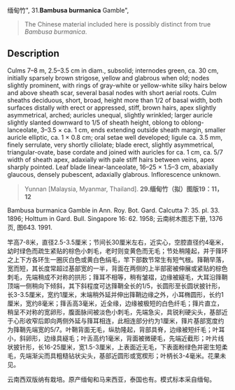 缅甸竹",
31.**Bambusa burmanica** Gamble",

> The Chinese material included here is possibly distinct from true *Bambusa burmanica*.

## Description
Culms 7–8 m, 2.5–3.5 cm in diam., subsolid; internodes green, ca. 30 cm, initially sparsely brown strigose, yellow and glabrous when old; nodes slightly prominent, with rings of gray-white or yellow-white silky hairs below and above sheath scar, several basal nodes with short aerial roots. Culm sheaths deciduous, short, broad, height more than 1/2 of basal width, both surfaces distally with erect or appressed, stiff, brown hairs, apex slightly asymmetrical, arched; auricles unequal, slightly wrinkled; larger auricle slightly slanted downward to 1/5 of sheath height, oblong to oblong-lanceolate, 3–3.5 × ca. 1 cm, ends extending outside sheath margin, smaller auricle elliptic, ca. 1 × 0.8 cm; oral setae well developed; ligule ca. 3.5 mm, finely serrulate, very shortly ciliolate; blade erect, slightly asymmetrical, triangular-ovate, base cordate and joined with auricles for ca. 1 cm, ca. 5/7 width of sheath apex, adaxially with pale stiff hairs between veins, apex sharply pointed. Leaf blade linear-lanceolate, 16–25 × 1.5–3 cm, abaxially glaucous, densely pubescent, adaxially glabrous. Inflorescence unknown.

> Yunnan [Malaysia, Myanmar, Thailand].
**29.缅甸竹（拟）图版19：11，12**

Bambusa burmanica Gamble in Ann. Roy. Bot. Gard. Calcutta 7: 35. pl. 33. 1896; Holttum in Gard. Bull. Singapore 16: 62. 1958; 云南树木图志下册, 1376页, 图643. 1991.

竿高7-8米，直径2.5-3.5厘米；节间长30厘米左右，近实心，空腔直径约4毫米，幼时绿色而疏生紧贴的棕色小刺毛，老时则变黄色而无毛；节处稍隆起，并于箨环之上下方各环生一圈灰白色或黄白色绢毛，竿下部数节常生有短气根。箨鞘早落，宽而短，其长度常超过基部宽的一半，背面在两侧的上半部密被伸展或紧贴的棕色刺毛，先端稍成不对称的拱形；箨耳不相等，稍有皱褶，边缘被繸毛，大耳沿箨鞘顶端一侧稍向下倾斜，其下斜程度可达箨鞘全长的1/5，长圆形至长圆状披针形，长3-3.5厘米，宽约1厘米，末端稍外延并伸出箨鞘边缘之外，小耳椭圆形，长约1厘米，宽约8毫米；箨舌高3毫米，近全缘，边缘被极短的白色纤毛；箨片直立，稍呈不对称的宽卵形，腹面脉间被淡色小刺毛，先端急尖，具锐利硬尖头，基部近于心形收窄后即向两侧外延与箨耳相连，此相连部分约为1厘米，箨片基部宽度约为箨鞘先端宽的5/7。叶鞘背面无毛，纵肋隆起，背部具脊，边缘被短纤毛；叶耳小，斜卵形，边缘具繸毛；叶舌高约1毫米，背面被微硬毛，先端近截形；叶片线状披针形，长16-25厘米，宽1.5-3厘米，上表面近无毛，下表面粉绿色并密生短柔毛，先端渐尖而具粗糙钻状尖头，基部近圆形或宽楔形；叶柄长3-4毫米。花果未见。

云南西双版纳有栽培。原产缅甸和马来西亚，泰国也有。模式标本采自缅甸。
